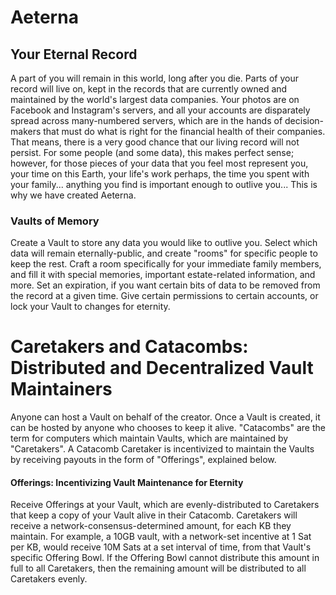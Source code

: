 # Aeterna
## Your Eternal Record

A part of you will remain in this world, long after you die. Parts of your record will live on, kept in the records that are currently owned and maintained by the world's largest data companies. Your photos are on Facebook and Instagram's servers, and all your accounts are disparately spread across many-numbered servers, which are in the hands of decision-makers that must do what is right for the financial health of their companies. That means, there is a very good chance that our living record will not persist. For some people (and some data), this makes perfect sense; however, for those pieces of your data that you feel most represent you, your time on this Earth, your life's work perhaps, the time you spent with your family... anything you find is important enough to outlive you... This is why we have created Aeterna.

### Vaults of Memory
Create a Vault to store any data you would like to outlive you. Select which data will remain eternally-public, and create "rooms" for specific people to keep the rest. Craft a room specifically for your immediate family members, and fill it with special memories, important estate-related information, and more. Set an expiration, if you want certain bits of data to be removed from the record at a given time. Give certain permissions to certain accounts, or lock your Vault to changes for eternity. 

# Caretakers and Catacombs: Distributed and Decentralized Vault Maintainers
Anyone can host a Vault on behalf of the creator. Once a Vault is created, it can be hosted by anyone who chooses to keep it alive. "Catacombs" are the term for computers which maintain Vaults, which are maintained by "Caretakers". A Catacomb Caretaker is incentivized to maintain the Vaults by receiving payouts in the form of "Offerings", explained below. 

#### Offerings: Incentivizing Vault Maintenance for Eternity
Receive Offerings at your Vault, which are evenly-distributed to Caretakers that keep a copy of your Vault alive in their Catacomb. Caretakers will receive a network-consensus-determined amount, for each KB they maintain. For example, a 10GB vault, with a network-set incentive at 1 Sat per KB, would receive 10M Sats at a set interval of time, from that Vault's specific Offering Bowl. If the Offering Bowl cannot distribute this amount in full to all Caretakers, then the remaining amount will be distributed to all Caretakers evenly.
